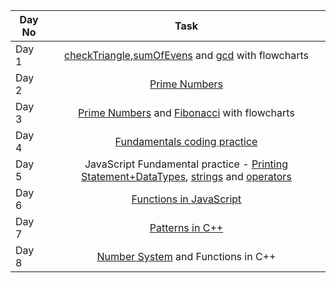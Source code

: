 | Day No |               Task             |   
| ------ | :----------------------------: |
| Day 1  |  [checkTriangle](https://github.com/Muskan2905/PlacementPrep/tree/main/C%2B%2B%20Questions/Problems/checkTriangle.cpp),[sumOfEvens](https://github.com/Muskan2905/PlacementPrep/tree/main/C%2B%2B%20Questions/Problems/sumOfEvens.cpp) and [gcd](https://github.com/Muskan2905/PlacementPrep/tree/main/C%2B%2B%20Questions/Problems/gcd.cpp) with flowcharts|
| Day 2  |  [Prime Numbers](https://github.com/Muskan2905/PlacementPrep/blob/main/C%2B%2B%20Questions/Problems/primeNumbers.cpp) | 
| Day 3  |  [Prime Numbers](https://github.com/Muskan2905/PlacementPrep/blob/main/C%2B%2B%20Questions/Problems/primeNumbers.cpp) and [Fibonacci](https://github.com/Muskan2905/PlacementPrep/blob/main/C%2B%2B%20Questions/Problems/fibonacci.cpp) with flowcharts| 
| Day 4  | [Fundamentals coding practice](https://classroom.codingninjas.com/app/classroom/me/920/content/13432/offering/115551/problem/1039) |
| Day 5  | JavaScript Fundamental practice - [Printing Statement+DataTypes](https://github.com/Muskan2905/PlacementPrep/blob/main/Projects/Fundamentals/JavaScript/print.js), [strings](https://github.com/Muskan2905/PlacementPrep/blob/main/Projects/Fundamentals/JavaScript/string.js) and [operators](https://github.com/Muskan2905/PlacementPrep/blob/main/Projects/Fundamentals/JavaScript/operator.js) |
| Day 6  | [Functions in JavaScript](https://github.com/Muskan2905/PlacementPrep/blob/main/Projects/Fundamentals/JavaScript/functions.js) |
| Day 7  | [Patterns in C++](https://github.com/Muskan2905/PlacementPrep/tree/main/C%2B%2B%20Questions/Problems/Patterns) |
| Day 8  | [Number System](https://github.com/Muskan2905/PlacementPrep/tree/main/C%2B%2B%20Questions/Problems/NumberSystem) and Functions in C++ |
